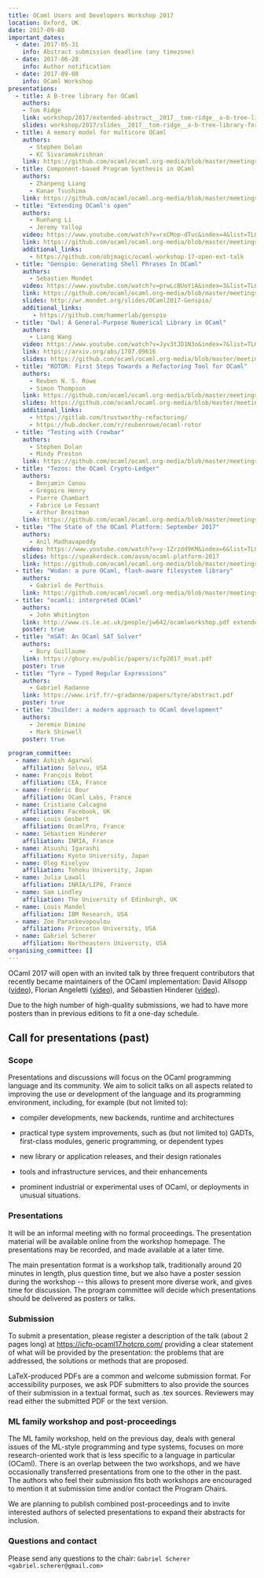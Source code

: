 ```yaml
---
title: OCaml Users and Developers Workshop 2017
location: Oxford, UK
date: 2017-09-08
important_dates: 
  - date: 2017-05-31
    info: Abstract submission deadline (any timezone)
  - date: 2017-06-28
    info: Author notification
  - date: 2017-09-08
    info: OCaml Workshop
presentations:
  - title: A B-tree library for OCaml 
    authors: 
    - Tom Ridge
    link: workshop/2017/extended-abstract__2017__tom-ridge__a-b-tree-library-for-ocaml.pdf
    slides: workshop/2017/slides__2017__tom-ridge__a-b-tree-library-for-ocaml.pdf
  - title: A memory model for multicore OCaml
    authors: 
      - Stephen Dolan
      - KC Sivaramakrishnan
    link: https://github.com/ocaml/ocaml.org-media/blob/master/meetings/ocaml/2017/extended-abstract__2017__stephen-dolan_kc-sivaramakrishnan__a-memory-model-for-multicore-ocaml.pdf
  - title: Component-based Program Synthesis in OCaml
    authors: 
      - Zhanpeng Liang
      - Kanae Tsushima  
    link: https://github.com/ocaml/ocaml.org-media/blob/master/meetings/ocaml/2017/extended-abstract__2017__zhanpeng-liang_kanae-tsushima__component-based-program-synthesis-in-ocaml.pdf
  - title: "Extending OCaml's open"
    authors:
      - Runhang Li
      - Jeremy Yallop  
    video: https://www.youtube.com/watch?v=rxCMop-dTuc&index=4&list=TLGGpj_CrU7rr7MxMjAxMjAxOA
    link: https://github.com/ocaml/ocaml.org-media/blob/master/meetings/ocaml/2017/extended-abstract__2017__runhang-li_jeremy-yallop__extending-ocaml-s-open.pdf
    additional_links:
      - https://github.com/objmagic/ocaml-workshop-17-open-ext-talk
  - title: "Genspio: Generating Shell Phrases In OCaml"
    authors: 
      - Sebastien Mondet  
    video: https://www.youtube.com/watch?v=prwLcBUoYiA&index=3&list=TLGGpj_CrU7rr7MxMjAxMjAxOA
    link: https://github.com/ocaml/ocaml.org-media/blob/master/meetings/ocaml/2017/extended-abstract__2017__sebastien-mondet__genspio-generating-shell-phrases-in-ocaml.pdf
    slides: http://wr.mondet.org/slides/OCaml2017-Genspio/
    additional_links: 
       - https://github.com/hammerlab/genspio
  - title: "Owl: A General-Purpose Numerical Library in OCaml"
    authors:  
      - Liang Wang  
    video: https://www.youtube.com/watch?v=Jyv3tJD1N3o&index=7&list=TLGGpj_CrU7rr7MxMjAxMjAxOA
    link: https://arxiv.org/abs/1707.09616
    slides: https://github.com/ocaml/ocaml.org-media/blob/master/meetings/ocaml/2017/slides__2017__liang_wang__owl-a-general-purpose-numerical-library-in-ocaml.pdf
  - title: "ROTOR: First Steps Towards a Refactoring Tool for OCaml"
    authors: 
      - Reuben N. S. Rowe
      - Simon Thompson  
    link: https://github.com/ocaml/ocaml.org-media/blob/master/meetings/ocaml/2017/extended-abstract__2017__reuben-rowe_simon-thompson__rotor-first-steps-towards-a-refactoring-tool-for-ocaml.pdf
    slides: https://github.com/ocaml/ocaml.org-media/blob/master/meetings/ocaml/2017/slides__2017__reuben-rowe_simon-thompson__rotor-first-steps-towards-a-refactoring-tool-for-ocaml.pdf
    additional_links: 
      - https://gitlab.com/trustworthy-refactoring/
      - https://hub.docker.com/r/reubenrowe/ocaml-rotor
  - title: "Testing with Crowbar"
    authors: 
      - Stephen Dolan
      - Mindy Preston  
    link: https://github.com/ocaml/ocaml.org-media/blob/master/meetings/ocaml/2017/extended-abstract__2017__stephen-dolan_mindy-preston__testing-with-crowbar.pdf
  - title: "Tezos: the OCaml Crypto-Ledger"
    authors: 
      - Benjamin Canou
      - Grégoire Henry
      - Pierre Chambart 
      - Fabrice Le Fessant
      - Arthur Breitman
    link: https://github.com/ocaml/ocaml.org-media/blob/master/meetings/ocaml/2017/extended-abstract__2017__benjamin-canou_gregoire-henry_pierre-chambart_fabrice-le-fessant_arthur-breitman__tezos-the-ocaml-crypto-ledger.pdf
  - title: "The State of the OCaml Platform: September 2017"
    authors:
      - Anil Madhavapeddy  
    video: https://www.youtube.com/watch?v=y-1Zrzdd9KM&index=6&list=TLGGpj_CrU7rr7MxMjAxMjAxOA
    slides: https://speakerdeck.com/avsm/ocaml-platform-2017
    link: https://github.com/ocaml/ocaml.org-media/blob/master/meetings/ocaml/2017/slides__2017__anil-madhavapeddy__the-state-of-the-ocaml-platform-september-2017.pdf
  - title: "Wodan: a pure OCaml, flash-aware filesystem library" 
    authors: 
      - Gabriel de Perthuis 
    link: https://github.com/ocaml/ocaml.org-media/blob/master/meetings/ocaml/2017/extended-abstract__2017__gabriel-de-perthuis__wodan-a-pure-ocaml-flash-aware-filesystem-library.pdf
  - title: "ocamli: interpreted OCaml"
    authors: 
      - John Whitington 
    link: http://www.cs.le.ac.uk/people/jw642/ocamlworkshop.pdf extended-abstract__2017__john_whitington__ocamli-interpreted-ocaml.pdf
    poster: true
  - title: "mSAT: An OCaml SAT Solver"
    authors: 
      - Bury Guillaume  
    link: https://gbury.eu/public/papers/icfp2017_msat.pdf
    poster: true
  - title: "Tyre – Typed Regular Expressions"
    authors: 
      - Gabriel Radanne 
    link: https://www.irif.fr/~gradanne/papers/tyre/abstract.pdf
    poster: true
  - title: "Jbuilder: a modern approach to OCaml development"
    authors: 
      - Jeremie Dimino
      - Mark Shinwell 
    poster: true

program_committee: 
  - name: Ashish Agarwal
    affiliation: Solvuu, USA
  - name: François Bobot
    affiliation: CEA, France
  - name: Frédéric Bour
    affiliation: OCaml Labs, France
  - name: Cristiano Calcagno
    affiliation: Facebook, UK
  - name: Louis Gesbert
    affiliation: OcamlPro, France
  - name: Sébastien Hinderer
    affiliation: INRIA, France
  - name: Atsushi Igarashi
    affiliation: Kyoto University, Japan
  - name: Oleg Kiselyov
    affiliation: Tohoku University, Japan
  - name: Julia Lawall
    affiliation: INRIA/LIP6, France
  - name: Sam Lindley
    affiliation: The University of Edinburgh, UK
  - name: Louis Mandel
    affiliation: IBM Research, USA
  - name: Zoe Paraskevopoulou 
    affiliation: Princeton University, USA
  - name: Gabriel Scherer
    affiliation: Northeastern University, USA
organising_committee: []
---
```


OCaml 2017 will open with an invited talk by three frequent
contributors that recently became maintainers of the OCaml
implementation: David Allsopp
([video](https://www.youtube.com/watch?v=10OQHsnyg64&index=2&list=TLGGpj_CrU7rr7MxMjAxMjAxOA)),
Florian Angeletti
([video](https://www.youtube.com/watch?v=HOfdGDSypP4&list=TLGGpj_CrU7rr7MxMjAxMjAxOA&index=5)),
and Sébastien Hinderer
([video](https://www.youtube.com/watch?v=SvnyQWZkHS8&list=TLGGpj_CrU7rr7MxMjAxMjAxOA&index=1)).

Due to the high number of high-quality submissions, we had to have
more posters than in previous editions to fit a one-day
schedule. 

## Call for presentations (past)

### Scope

Presentations and discussions will focus on the OCaml
programming language and its community. We aim to solicit talks
on all aspects related to improving the use or development of
the language and its programming environment, including, for
example (but not limited to):

- compiler developments, new backends, runtime and architectures

- practical type system improvements, such as (but not
  limited to) GADTs, first-class modules, generic programming,
  or dependent types

- new library or application releases, and their design
  rationales

- tools and infrastructure services, and their enhancements

- prominent industrial or experimental uses of OCaml, or
  deployments in unusual situations.

### Presentations

It will be an informal meeting with no formal proceedings. The
presentation material will be available online from the workshop
homepage. The presentations may be recorded, and made available
at a later time.

The main presentation format is a workshop talk, traditionally
around 20 minutes in length, plus question time, but we also
have a poster session during the workshop -- this allows to
present more diverse work, and gives time for discussion. The
program committee will decide which presentations should be
delivered as posters or talks.

### Submission

To submit a presentation, please register a description of the
talk (about 2 pages long) at <https://icfp-ocaml17.hotcrp.com/>
providing a clear statement of what will be provided by the
presentation: the problems that are addressed, the solutions or
methods that are proposed.

LaTeX-produced PDFs are a common and welcome submission
format. For accessibility purposes, we ask PDF submitters to
also provide the sources of their submission in a textual
format, such as .tex sources. Reviewers may read either the
submitted PDF or the text version.

### ML family workshop and post-proceedings

The ML family workshop, held on the previous day, deals with
general issues of the ML-style programming and type systems,
focuses on more research-oriented work that is less specific to
a language in particular (OCaml). There is an overlap between
the two workshops, and we have occasionally transferred
presentations from one to the other in the past. The authors who
feel their submission fits both workshops are encouraged to
mention it at submission time and/or contact the Program Chairs.

We are planning to publish combined post-proceedings and to
invite interested authors of selected presentations to expand
their abstracts for inclusion.


### Questions and contact

Please send any questions to the chair:
`Gabriel Scherer <gabriel.scherer@gmail.com>`